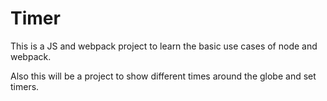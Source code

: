 # Timer
This is a JS and webpack project to learn the basic use cases of node and webpack.

Also this will be a project to show different times around the globe and set timers.
